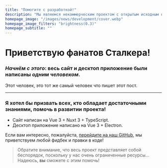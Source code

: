 ```yaml
---
title: "Помогите с разработкой!"
description: "Мы являемся некоммерческим проектом с открытым исходным кодом и были бы благодарны за любую помощь!"
homepage_image: "/images/news/development/cover.webp"
homepage_image_filters: "brightness(0.3)"
homepage_subtitle: ""
---
```


# Приветствую фанатов Сталкера!

### *Начнём с этого*: весь сайт и десктоп приложение были написаны ***одним человеком***.

Этот человек, это тот же самый человек что пишет этот пост.

---

### Я хотел бы призвать всех, кто обладает достаточными знаниями, помочь в развитии проекта!

- Сайт написан на Vue 3 + Nuxt 3 + TypeScript.
- Десктоп приложение написано на Vue 3 + Electron.

Если вам интересно, пожалуйста, [перейдите на наш GitHub](https://github.com/echo-mods/core), мы приветствуем любой фидбек и правки в коде!

> Обратите внимание, что весь проект представляет собой беспорядок, поскольку у нас очень ограниченные ресурсы... Надеюсь, **вы** сможете с этим помочь!
